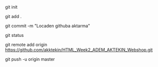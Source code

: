 git init 

git add .

git commit -m "Locaden githuba aktarma"

git status

git remote add origin https://github.com/akktekin/HTML_Week2_ADEM_AKTEKIN_Webshop.git

git push -u origin master
